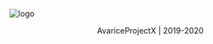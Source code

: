 ![logo](https://raw.githubusercontent.com/Rafiester/Public_Stuff/master/Antirain.png)

<p align="center">
AvariceProjectX | 2019-2020
</p>
